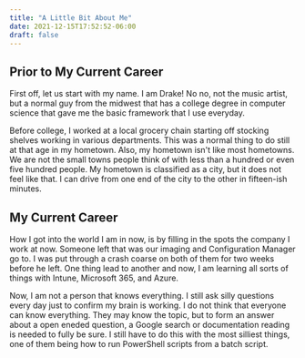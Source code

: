 ```yaml
---
title: "A Little Bit About Me"
date: 2021-12-15T17:52:52-06:00
draft: false
---
```


## Prior to My Current Career

First off, let us start with my name. I am Drake! No no, not the music artist, but a normal guy from the midwest that has a college degree in computer science that gave me the basic framework that I use everyday.

Before college, I worked at a local grocery chain starting off stocking shelves working in various departments. This was a normal thing to do still at that age in my hometown. Also, my hometown isn't like most hometowns. We are not the small towns people think of with less than a hundred or even five hundred people. My hometown is classified as a city, but it does not feel like that. I can drive from one end of the city to the other in fifteen-ish minutes.

## My Current Career
How I got into the world I am in now, is by filling in the spots the company I work at now. Someone left that was our imaging and Configuration Manager go to. I was put through a crash coarse on both of them for two weeks before he left. One thing lead to another and now, I am learning all sorts of things with Intune, Microsoft 365, and Azure. 

Now, I am not a person that knows everything. I still ask silly questions every day just to confirm my brain is working. I do not think that everyone can know everything. They may know the topic, but to form an answer about a open eneded question, a Google search or documentation reading is needed to fully be sure. I still have to do this with the most silliest things, one of them being how to run PowerShell scripts from a batch script. 
